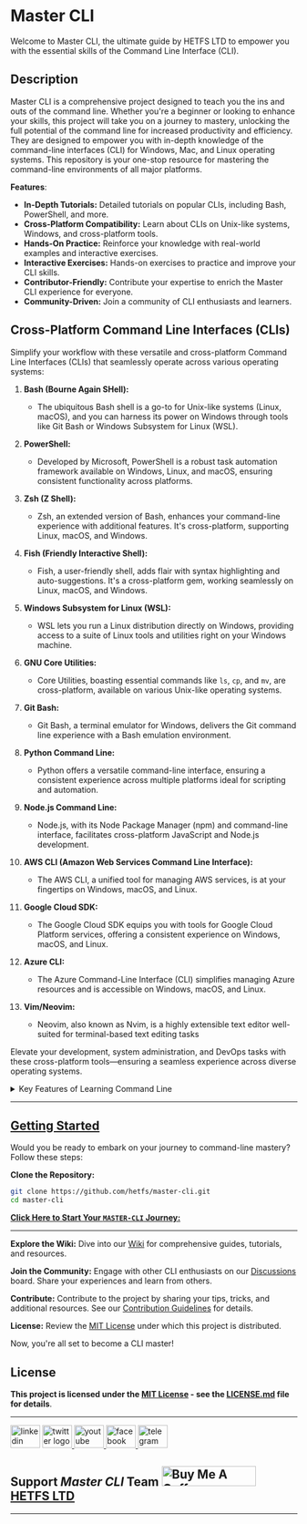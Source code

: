 # Master CLI

Welcome to Master CLI, the ultimate guide by HETFS LTD to empower you with the essential skills of the Command Line Interface (CLI).

## Description

Master CLI is a comprehensive project designed to teach you the ins and outs of the command line. Whether you're a beginner or looking to enhance your skills, this project will take you on a journey to mastery, unlocking the full potential of the command line for increased productivity and efficiency.
They are designed to empower you with in-depth knowledge of the command-line interfaces (CLI) for Windows, Mac, and Linux operating systems. This repository is your one-stop resource for mastering the command-line environments of all major platforms.

**Features**:

- **In-Depth Tutorials:** Detailed tutorials on popular CLIs, including Bash, PowerShell, and more.
- **Cross-Platform Compatibility:** Learn about CLIs on Unix-like systems, Windows, and cross-platform tools.
- **Hands-On Practice:** Reinforce your knowledge with real-world examples and interactive exercises.
- **Interactive Exercises:** Hands-on exercises to practice and improve your CLI skills.
- **Contributor-Friendly:** Contribute your expertise to enrich the Master CLI experience for everyone.
- **Community-Driven:** Join a community of CLI enthusiasts and learners.

## Cross-Platform Command Line Interfaces (CLIs)

Simplify your workflow with these versatile and cross-platform Command Line Interfaces (CLIs) that seamlessly operate across various operating systems:

1. **Bash (Bourne Again SHell):**
   - The ubiquitous Bash shell is a go-to for Unix-like systems (Linux, macOS), and you can harness its power on Windows through tools like Git Bash or Windows Subsystem for Linux (WSL).

2. **PowerShell:**
   - Developed by Microsoft, PowerShell is a robust task automation framework available on Windows, Linux, and macOS, ensuring consistent functionality across platforms.

3. **Zsh (Z Shell):**
   - Zsh, an extended version of Bash, enhances your command-line experience with additional features. It's cross-platform, supporting Linux, macOS, and Windows.

4. **Fish (Friendly Interactive Shell):**
   - Fish, a user-friendly shell, adds flair with syntax highlighting and auto-suggestions. It's a cross-platform gem, working seamlessly on Linux, macOS, and Windows.

5. **Windows Subsystem for Linux (WSL):**
   - WSL lets you run a Linux distribution directly on Windows, providing access to a suite of Linux tools and utilities right on your Windows machine.

6. **GNU Core Utilities:**
   - Core Utilities, boasting essential commands like `ls`, `cp`, and `mv`, are cross-platform, available on various Unix-like operating systems.

7. **Git Bash:**
   - Git Bash, a terminal emulator for Windows, delivers the Git command line experience with a Bash emulation environment.

8. **Python Command Line:**
   - Python offers a versatile command-line interface, ensuring a consistent experience across multiple platforms ideal for scripting and automation.

9. **Node.js Command Line:**
   - Node.js, with its Node Package Manager (npm) and command-line interface, facilitates cross-platform JavaScript and Node.js development.

10. **AWS CLI (Amazon Web Services Command Line Interface):**
    - The AWS CLI, a unified tool for managing AWS services, is at your fingertips on Windows, macOS, and Linux.

11. **Google Cloud SDK:**
    - The Google Cloud SDK equips you with tools for Google Cloud Platform services, offering a consistent experience on Windows, macOS, and Linux.

12. **Azure CLI:**
    - The Azure Command-Line Interface (CLI) simplifies managing Azure resources and is accessible on Windows, macOS, and Linux.

13. **Vim/Neovim:**
    - Neovim, also known as Nvim, is a highly extensible text editor well-suited for terminal-based text editing tasks

Elevate your development, system administration, and DevOps tasks with these cross-platform tools—ensuring a seamless experience across diverse operating systems.

<details>
<summary>Key Features of Learning Command Line</summary>

**🚀 Efficiency and Speed**: Master the quick and precise task execution, significantly boosting your productivity.
**🤖 Scripting and Automation**: Learn to automate repetitive tasks, saving time and effort through powerful scripting capabilities.
**💡 Resource Efficiency**: Discover how the command line can optimize resource usage, making it ideal for various computing environments.
**🌐 Remote Access**: Gain the ability to manage systems remotely, a critical skill for modern IT professionals.
**🛠 Powerful System Control**: Take control of your system configurations with advanced command line commands.
**🔄 Scripted Reproducibility**: Ensure consistency and reproducibility of your tasks by mastering command-line scripting.
**📂 File Management Mastery**: Efficiently manipulate files and directories, making tasks like copying, moving, and deleting a breeze.
**🔄 Learning Transferability**: Acquire a skill set that transcends operating systems, making you proficient in the CLI across various environments.
**🕵️‍♂️ System Diagnostics and Monitoring**: Uncover the secrets of system diagnostics and monitoring, gaining insights into performance and error logs.
**🚀 Stay Ahead in Development**:
Integrate seamlessly with version control systems like Git, essential for modern software development practices.
**🔐 Enhanced Security**: Reduce the attack surface by leveraging the minimalistic nature of command line interfaces for specific tasks.

</details>

---

## [Getting Started](/MASTER-CLI%20Journey.md)
  
Would you be ready to embark on your journey to command-line mastery? Follow these steps:

**Clone the Repository:**
  
  ```bash
  git clone https://github.com/hetfs/master-cli.git
  cd master-cli
  ```

[**Click Here to Start Your `MASTER-CLI` Journey:**](/MASTER-CLI%20Journey.md)
  
---

**Explore the Wiki:**
Dive into our [Wiki](https://github.com/hetfs/master-cli/wiki/Master-CLI-Wiki) for comprehensive guides, tutorials, and resources.

**Join the Community:**
Engage with other CLI enthusiasts on our [Discussions](https://github.com/hetfs/master-cli/discussions) board. Share your experiences and learn from others.

**Contribute:**
Contribute to the project by sharing your tips, tricks, and additional resources. See our [Contribution Guidelines](CONTRIBUTING.md) for details.

**License:**
Review the [MIT License](LICENSE.md) under which this project is distributed.

Now, you're all set to become a CLI master!

## License

**This project is licensed under the [MIT License](LICENSE.md) - see the [LICENSE.md](LICENSE.md) file for details**.

---

 <div align="left">
  <img src="https://raw.githubusercontent.com/maurodesouza/profile-readme-generator/master/src/assets/icons/social/linkedin/default.svg" width="52" height="40" alt="linkedin logo"  />
  <a href="https://x.com/hetf01?t=YN55MZq3vfMZj8g-IJHpGw&s=08" target="_blank">
    <img src="https://raw.githubusercontent.com/maurodesouza/profile-readme-generator/master/src/assets/icons/social/twitter/default.svg" width="52" height="40" alt="twitter logo"  />
  </a>
  <a href="https://www.youtube.com/@mastercli" target="_blank">
    <img src="https://raw.githubusercontent.com/maurodesouza/profile-readme-generator/master/src/assets/icons/social/youtube/default.svg" width="52" height="40" alt="youtube logo"  />
  </a>
  <a href="https://m.facebook.com/profile.php/?id=100090714730738&name=xhp_nt_" target="_blank">
    <img src="https://raw.githubusercontent.com/maurodesouza/profile-readme-generator/master/src/assets/icons/social/facebook/default.svg" width="52" height="40" alt="facebook logo"  />
  </a>
  <a href="https://t.me/+h941uu74P6I0NDY0" target="_blank">
    <img src="https://raw.githubusercontent.com/maurodesouza/profile-readme-generator/master/src/assets/icons/social/telegram/default.svg" width="52" height="40" alt="telegram logo"  />
  </a>
</div

---

## Support *Master CLI* Team  <a href="https://www.buymeacoffee.com/hetfs01f" target="_blank"><img src="https://cdn.buymeacoffee.com/buttons/v2/default-yellow.png" alt="Buy Me A Coffee" style="height: 35px !important;width: 165px !important;" ></a>  [HETFS LTD](https://github.com/hetfs)

---
